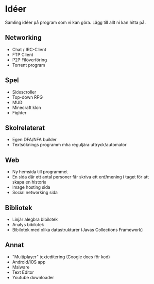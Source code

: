 
# Idéer

Samling idéer på program som vi kan göra. Lägg till allt ni kan hitta på.

## Networking
* Chat / IRC-Client
* FTP Client
* P2P Filöverföring
* Torrent program

## Spel
* Sidescroller
* Top-down RPG
* MUD
* Minecraft klon
* Fighter

## Skolrelaterat 
* Egen DFA/NFA builder
* Textsöknings programm mha reguljära uttryck/automator

## Web
* Ny hemsida till programmet
* En sida där ett antal personer får skriva ett ord/mening i taget för att skapa en historia
* Image hosting sida
* Social networking sida

## Bibliotek
* Linjär alegbra bibilotek
* Analys bibilotek
* Bibilotek med olika datastrukturer (Javas Collections Framework)

## Annat
* "Multiplayer" texteditering (Google docs för kod)
* Android/iOS app
* Malware
* Text Editor
* Youtube downloader
